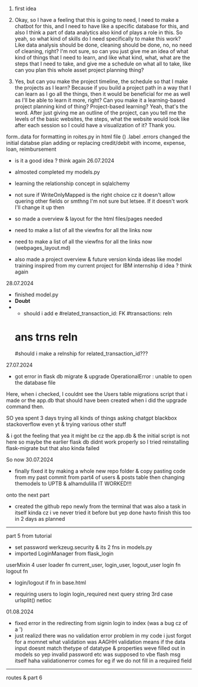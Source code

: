 1. first idea

2. Okay, so I have a feeling that this is going to need, I need to make a chatbot for this, and I need to have like a specific database for this, and also I think a part of data analytics also kind of plays a role in this. So yeah, so what kind of skills do I need specifically to make this work? Like data analysis should be done, cleaning should be done, no, no need of cleaning, right? I'm not sure, so can you just give me an idea of what kind of things that I need to learn, and like what kind, what, what are the steps that I need to take, and give me a schedule on what all to take, like can you plan this whole asset project planning thing?

3. Yes, but can you make the project timeline, the schedule so that I make the projects as I learn? Because if you build a project path in a way that I can learn as I go all the things, then it would be beneficial for me as well as I'll be able to learn it more, right? Can you make it a learning-based project planning kind of thing? Project-based learning? Yeah, that's the word. After just giving me an outline of the project, can you tell me the levels of the basic websites, the steps, what the website would look like after each session so I could have a visualization of it? Thank you.




form.<field>.data for formatting in roites.py
in html file
()
.label
.errors
changed the initial databse plan adding or replacing credit/debit with income, expense, loan, reimbursement
- is it a good idea ? think again
26.07.2024
- almosted completed my models.py
- learning the relationship concept in sqlalchemy 
- not sure if WriteOnlyMapped is the right choice cz it doesn't allow quering other fields or smthng 
  I'm not sure but letsee. If it doesn't work I'll change it up then


- so made a overview & layout for the html files/pages needed
- need to make a list of all the viewfns for all the links now 
- need to make a list of all the viewfns for all the links now (webpages_layout.md)

- also made a project overview & future version kinda ideas like model training 
  inspired from my current project for IBM internship d idea ? think again

28.07.2024
- finished model.py
-  **Doubt**
-  - should i add e
     #related_transaction_id: FK
   #transactions:  reln
   # ans trns reln
   #should i make a relnship for related_transaction_id???

   

  
27.07.2024
- got error in flask db migrate & upgrade
OperationalError : unable to open the database file

Here, when i checked, I couldnt see the Users table migrations script that i made or the app.db that should have been created when i did the upgrade command then.

SO yea spent 3 days trying all kinds of things asking chatgpt blackbox stackoverflow even yt & trying various other stuff

& i got the feeling that yea it might be cz the app.db & the initial script is not here 
so maybe the earlier flask db didnt work properly so 
I tried reinstalling flask-migrate but that also kinda failed

So now 30.07.2024
- finally fixed it by making a whole new repo folder & copy pasting code from my past commit from part4 of users & posts table 
then changing themodels to UPTB 
& alhamdulilla IT WORKED!!!

onto the next part
- created the github repo newly from the terminal 
that was also a task in itself kinda cz i ve never tried it before
but yep done 
havto finish this too in 2 days as planned

----------
part 5 from tutorial
- set password werkzeug.security & its 2 fns in models.py
- imported LoginManager from flask_login 

userMixin 4
user loader fn
current_user, login_user, logout_user
login fn
logout fn
- login/logout if fn in base.html

- requiring users to login
login_required next query string
3rd case urlsplit() netloc

01.08.2024
- fixed error in the redirecting from signin login to index (was a bug cz of a ')
- just realizd there was no validation error problem in my code
i just forgot for a momnet what validation was AAGHH
validation means if the data input doesnt match thetype of datatype & properties weve filled out in models
so yep invalid password etc was supposed to vbe flash msg itself haha
validationerror comes for eg if we do not fill in a required field

------------
routes & part 6